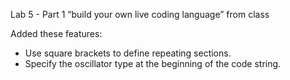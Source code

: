 Lab 5 - Part 1 “build your own live coding language” from class 

Added these features:

- Use square brackets to define repeating sections.
- Specify the oscillator type at the beginning of the code string.
